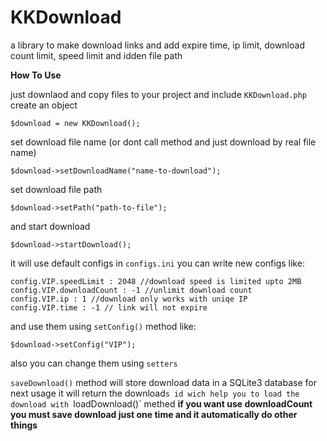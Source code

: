 # KKDownload
a library to make download links and add expire time, ip limit, download count limit, speed limit and idden file path

**How To Use**

just downlaod and copy files to your project and include `KKDownload.php`
create an object

```
$download = new KKDownload();
```
set download file name
(or dont call method and just download by real file name)
```
$download->setDownloadName("name-to-download");
```
set download file path

```
$download->setPath("path-to-file");
```
and start download
```
$download->startDownload();
```
it will use default configs in `configs.ini`
you can write new configs like:
```
config.VIP.speedLimit : 2048 //download speed is limited upto 2MB
config.VIP.downloadCount : -1 //unlimit download count
config.VIP.ip : 1 //download only works with uniqe IP
config.VIP.time : -1 // link will not expire
```
and use them using `setConfig()` method like:
```
$download->setConfig("VIP");
```
also you can change them using `setters`

`saveDownload()` method will store download data in a SQLite3 database for next usage it will return the download`s id wich help you to load the download with `loadDownload()` methed
**if you want use downloadCount you must save download just one time and it automatically do other things**
